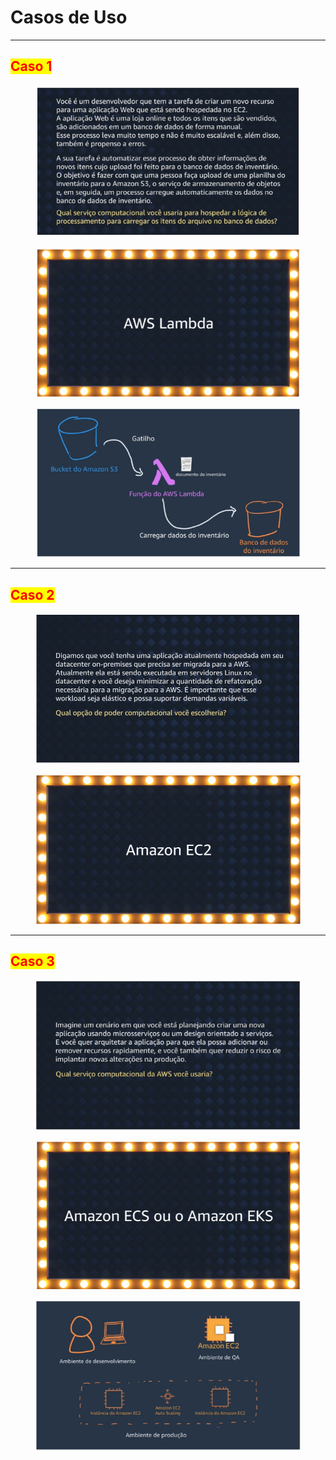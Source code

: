 # Casos de Uso

***

## <mark style="color:red;">Caso 1</mark>

<figure><img src="../../.gitbook/assets/image (34) (1) (1) (1) (1).png" alt=""><figcaption></figcaption></figure>

<figure><img src="../../.gitbook/assets/image (35) (1) (1) (1) (1).png" alt=""><figcaption></figcaption></figure>

<figure><img src="../../.gitbook/assets/image (36) (1) (1) (1).png" alt=""><figcaption></figcaption></figure>

***

## <mark style="color:red;">Caso 2</mark>

<figure><img src="../../.gitbook/assets/image (26) (1) (1) (1) (1).png" alt=""><figcaption></figcaption></figure>

<figure><img src="../../.gitbook/assets/image (27) (1) (1) (1) (1).png" alt=""><figcaption></figcaption></figure>

***

## <mark style="color:red;">Caso 3</mark>

<figure><img src="../../.gitbook/assets/image (37) (1) (1) (1).png" alt=""><figcaption></figcaption></figure>

<figure><img src="../../.gitbook/assets/image (38) (1) (1) (1).png" alt=""><figcaption></figcaption></figure>

<figure><img src="../../.gitbook/assets/image (39) (1) (1).png" alt=""><figcaption></figcaption></figure>
